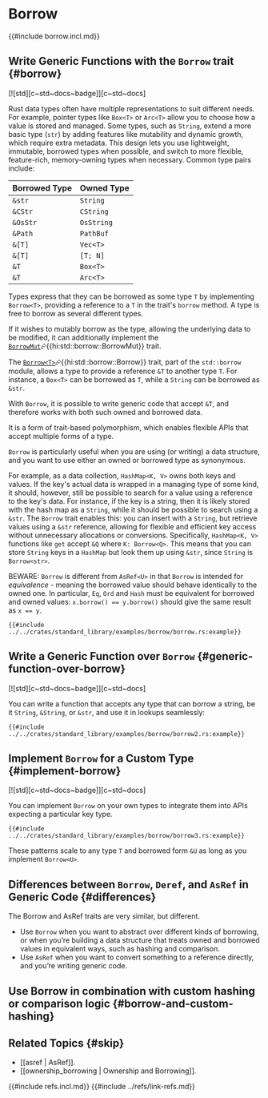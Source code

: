 # Borrow

{{#include borrow.incl.md}}

## Write Generic Functions with the `Borrow` trait {#borrow}

[![std][c~std~docs~badge]][c~std~docs]

Rust data types often have multiple representations to suit different needs. For example, pointer types like `Box<T>` or `Arc<T>` allow you to choose how a value is stored and managed. Some types, such as `String`, extend a more basic type (`str`) by adding features like mutability and dynamic growth, which require extra metadata. This design lets you use lightweight, immutable, borrowed types when possible, and switch to more flexible, feature-rich, memory-owning types when necessary. Common type pairs include:

| Borrowed Type | Owned Type |
|---|---|
| `&str` | `String` |
| `&CStr` | `CString` |
| `&OsStr` | `OsString` |
| `&Path` | `PathBuf` |
| `&[T]` | `Vec<T>` |
| `&[T]` | `[T; N]` |
| `&T` | `Box<T>` |
| `&T` | `Arc<T>` |

Types express that they can be borrowed as some type `T` by implementing `Borrow<T>`, providing a reference to a `T` in the trait's `borrow` method. A type is free to borrow as several different types.

If it wishes to mutably borrow as the type, allowing the underlying data to be modified, it can additionally implement the [`BorrowMut`](https://doc.rust-lang.org/std/borrow/trait.BorrowMut.html)⮳{{hi:std::borrow::BorrowMut}} trait.

The [`Borrow<T>`](https://doc.rust-lang.org/std/borrow/trait.Borrow.html)⮳{{hi:std::borrow::Borrow}} trait, part of the `std::borrow` module, allows a type to provide a reference `&T` to another type `T`. For instance, a `Box<T>` can be borrowed as `T`, while a `String` can be borrowed as `&str`.

With `Borrow`, it is possible to write generic code that accept `&T`, and therefore works with both such owned and borrowed data.

It is a form of trait-based polymorphism, which enables flexible APIs that accept multiple forms of a type.

`Borrow` is particularly useful when you are using (or writing) a data structure, and you want to use either an owned or borrowed type as synonymous.

For example, as a data collection, `HashMap<K, V>` owns both keys and values. If the key's actual data is wrapped in a managing type of some kind, it should, however, still be possible to search for a value using a reference to the key's data. For instance, if the key is a string, then it is likely stored with the hash map as a `String`, while it should be possible to search using a `&str`. The `Borrow` trait enables this: you can insert with a `String`, but retrieve values using a `&str` reference, allowing for flexible and efficient key access without unnecessary allocations or conversions. Specifically, `HashMap<K, V>` functions like `get` accept `&Q` where `K: Borrow<Q>`. This means that you can store `String` keys in a `HashMap` but look them up using `&str`, since `String` is `Borrow<str>`.

BEWARE: `Borrow` is different from `AsRef<U>` in that `Borrow` is intended for _equivalence_ - meaning the borrowed value should behave identically to the owned one.
In particular, `Eq`, `Ord` and `Hash` must be equivalent for borrowed and owned values: `x.borrow() == y.borrow()` should give the same result as `x == y`.

```rust,editable
{{#include ../../crates/standard_library/examples/borrow/borrow.rs:example}}
```

## Write a Generic Function over `Borrow` {#generic-function-over-borrow}

[![std][c~std~docs~badge]][c~std~docs]

You can write a function that accepts any type that can borrow a string, be it `String`, `&String`, or `&str`, and use it in lookups seamlessly:

```rust,editable
{{#include ../../crates/standard_library/examples/borrow/borrow2.rs:example}}
```

## Implement `Borrow` for a Custom Type {#implement-borrow}

[![std][c~std~docs~badge]][c~std~docs]

You can implement `Borrow` on your own types to integrate them into APIs expecting a particular key type.

```rust,editable
{{#include ../../crates/standard_library/examples/borrow/borrow3.rs:example}}
```

These patterns scale to any type `T` and borrowed form `&U` as long as you implement `Borrow<U>`.

## Differences between `Borrow`, `Deref`, and `AsRef` in Generic Code {#differences}

The Borrow and AsRef traits are very similar, but different.

- Use `Borrow` when you want to abstract over different kinds of borrowing, or when you’re building a data structure that treats owned and borrowed values in equivalent ways, such as hashing and comparison.
- Use `AsRef` when you want to convert something to a reference directly, and you’re writing generic code.

## Use Borrow in combination with custom hashing or comparison logic {#borrow-and-custom-hashing}

## Related Topics {#skip}

- [[asref | AsRef]].
- [[ownership_borrowing | Ownership and Borrowing]].

{{#include refs.incl.md}}
{{#include ../refs/link-refs.md}}

<div class="hidden">
</div>
